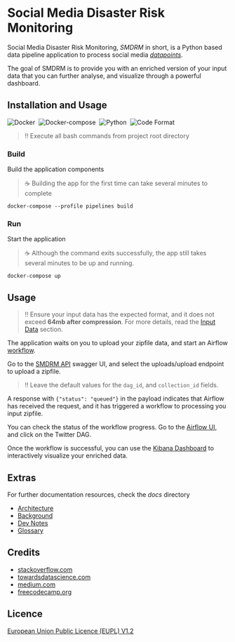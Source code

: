 # Social Media Disaster Risk Monitoring

Social Media Disaster Risk Monitoring, *SMDRM* in short, is a Python based data
pipeline application to process social media [_datapoints_](docs/glossary.md#datapoint).

The goal of SMDRM is to provide you with an enriched version of your input data
that you can further analyse, and visualize through a powerful dashboard.

## Installation and Usage

![Docker](https://img.shields.io/badge/Docker-20.10.9-information)&nbsp;&nbsp;![Docker-compose](https://img.shields.io/static/v1?label=Docker%20Compose&message=1.29.1&color=information)&nbsp;&nbsp;![Python](https://img.shields.io/static/v1?label=Python&message=>3.7%20<3.9&color=information)&nbsp;&nbsp;![Code Format](https://img.shields.io/static/v1?label=Code%20Formatter&message=Black&color=information)

> :bangbang: Execute all bash commands from project root directory

### Build

Build the application components

> :coffee: Building the app for the first time can take several minutes to complete

```shell
docker-compose --profile pipelines build
```

### Run

Start the application

> :coffee: Although the command exits successfully,
> the app still takes several minutes to be up and running.

```shell
docker-compose up
```

## Usage

> :bangbang: Ensure your input data has the expected format, and it does not exceed **64mb after compression**.
> For more details, read the [Input Data](docs/architecture.md#input-data) section.

The application waits on you to upload your zipfile data, and start an Airflow [workflow](docs/glossary.md#workflow).

Go to the [SMDRM API](http://localhost:7000/api/v1) swagger UI, and select the uploads/upload endpoint to upload a zipfile.

> :bangbang: Leave the default values for the `dag_id`, and `collection_id` fields.

A response with `{"status": "queued"}` in the payload indicates that Airflow has received the request,
and it has triggered a workflow to processing you input zipfile.

You can check the status of the workflow progress. Go to the [Airflow UI](http://localhost:8080), and click on the Twitter DAG.

Once the workflow is successful, you can use the [Kibana Dashboard](http://localhost:5601) to interactively visualize your enriched data.

## Extras

For further documentation resources, check the _docs_ directory
* [Architecture](docs/architecture.md)
* [Background](docs/background.md)
* [Dev Notes](docs/architecture.md)
* [Glossary](docs/architecture.md)

## Credits

* [stackoverflow.com](http://stackoverflow.com)
* [towardsdatascience.com](https://towardsdatascience.com)
* [medium.com](https://medium.com)
* [freecodecamp.org](https://www.freecodecamp.org/)

## Licence

[European Union Public Licence (EUPL) V1.2](LICENCE)

